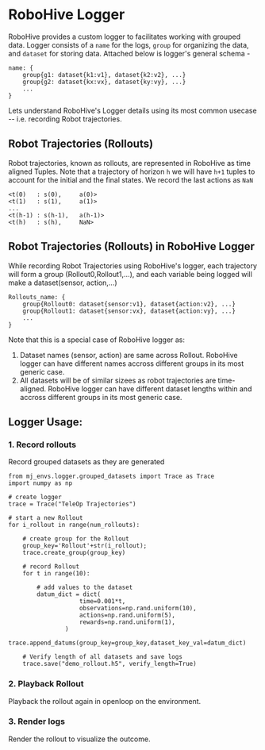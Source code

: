 # RoboHive Logger
RoboHive provides a custom logger to facilitates working with grouped data. Logger consists of a `name` for the logs, `group` for organizing the data, and `dataset` for storing data. Attached below is logger's general schema -
```
name: {
    group{g1: dataset{k1:v1}, dataset{k2:v2}, ...}
    group{g2: dataset{kx:vx}, dataset{ky:vy}, ...}
    ...
}
```
Lets understand RoboHive's Logger details using its most common usecase -- i.e. recording Robot trajectories.


## Robot Trajectories (Rollouts)
Robot trajectories, known as rollouts, are represented in RoboHive as time aligned Tuples. Note that a trajectory of horizon `h` we will have `h+1` tuples to account for the initial and the final states. We record the last actions as `NaN`
```
<t(0)   : s(0),     a(0)>
<t(1)   : s(1),     a(1)>
...
<t(h-1) : s(h-1),   a(h-1)>
<t(h)   : s(h),     NaN>
```

## Robot Trajectories (Rollouts) in RoboHive Logger
While recording Robot Trajectories using RoboHive's logger, each trajectory will form a group (Rollout0,Rollout1,...), and each variable being logged will make a dataset(sensor, action,...)
```
Rollouts_name: {
    group{Rollout0: dataset{sensor:v1}, dataset{action:v2}, ...}
    group{Rollout1: dataset{sensor:vx}, dataset{action:vy}, ...}
    ...
}
```
Note that this is a special case of RoboHive logger as:
1. Dataset names (sensor, action) are same across Rollout. RoboHive logger can have different names accross different groups in its most generic case.
2. All datasets will be of similar sizees as robot trajectories are time-aligned. RoboHive logger can have different dataset lengths within and accross different groups in its most generic case.


## Logger Usage:
### 1. Record rollouts
Record grouped datasets as they are generated
```
from mj_envs.logger.grouped_datasets import Trace as Trace
import numpy as np

# create logger
trace = Trace("TeleOp Trajectories")

# start a new Rollout
for i_rollout in range(num_rollouts):

    # create group for the Rollout
    group_key='Rollout'+str(i_rollout);
    trace.create_group(group_key)

    # record Rollout
    for t in range(10):

        # add values to the dataset
        datum_dict = dict(
                    time=0.001*t,
                    observations=np.rand.uniform(10),
                    actions=np.rand.uniform(5),
                    rewards=np.rand.uniform(1),
                )
        trace.append_datums(group_key=group_key,dataset_key_val=datum_dict)

    # Verify length of all datasets and save logs
    trace.save("demo_rollout.h5", verify_length=True)
```
### 2. Playback Rollout
Playback the rollout again in openloop on the environment.

### 3. Render logs
Render the rollout to visualize the outcome.
